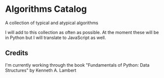 # Algorithms Catalog
A collection of typical and atypical algorithms

I will add to this collection as often as possible. At the moment these will be in Python but I will translate to JavaScript as well.



## Credits
I'm currently working through the book "Fundamentals of Python: Data Structures" by Kenneth A. Lambert